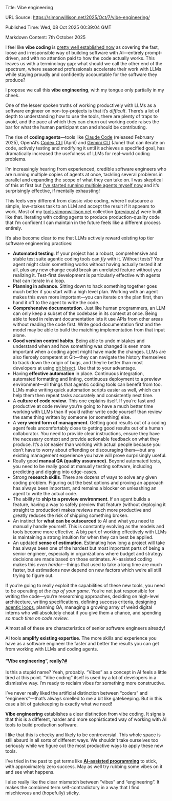 Title: Vibe engineering

URL Source: https://simonwillison.net/2025/Oct/7/vibe-engineering/

Published Time: Wed, 08 Oct 2025 00:39:04 GMT

Markdown Content:
7th October 2025

I feel like **vibe coding** is [pretty well established now](https://simonwillison.net/2025/Mar/19/vibe-coding/) as covering the fast, loose and irresponsible way of building software with AI—entirely prompt-driven, and with no attention paid to how the code actually works. This leaves us with a terminology gap: what should we call the other end of the spectrum, where seasoned professionals accelerate their work with LLMs while staying proudly and confidently accountable for the software they produce?

I propose we call this **vibe engineering**, with my tongue only partially in my cheek.

One of the lesser spoken truths of working productively with LLMs as a software engineer on non-toy-projects is that it’s _difficult_. There’s a lot of depth to understanding how to use the tools, there are plenty of traps to avoid, and the pace at which they can churn out working code raises the bar for what the human participant can and should be contributing.

The rise of **coding agents**—tools like [Claude Code](https://www.claude.com/product/claude-code) (released February 2025), OpenAI’s [Codex CLI](https://github.com/openai/codex) (April) and [Gemini CLI](https://github.com/google-gemini/gemini-cli) (June) that can iterate on code, actively testing and modifying it until it achieves a specified goal, has dramatically increased the usefulness of LLMs for real-world coding problems.

I’m increasingly hearing from experienced, credible software engineers who are running multiple copies of agents at once, tackling several problems in parallel and expanding the scope of what they can take on. I was skeptical of this at first but [I’ve started running multiple agents myself now](https://simonwillison.net/2025/Oct/5/parallel-coding-agents/) and it’s surprisingly effective, if mentally exhausting!

This feels very different from classic vibe coding, where I outsource a simple, low-stakes task to an LLM and accept the result if it appears to work. Most of my [tools.simonwillison.net](https://simonwillison.net/) collection ([previously](https://simonwillison.net/2025/Sep/4/highlighted-tools/)) were built like that. Iterating with coding agents to produce production-quality code that I’m confident I can maintain in the future feels like a different process entirely.

It’s also become clear to me that LLMs actively reward existing top tier software engineering practices:

*   **Automated testing**. If your project has a robust, comprehensive and stable test suite agentic coding tools can _fly_ with it. Without tests? Your agent might claim something works without having actually tested it at all, plus any new change could break an unrelated feature without you realizing it. Test-first development is particularly effective with agents that can iterate in a loop.
*   **Planning in advance**. Sitting down to hack something together goes much better if you start with a high level plan. Working with an agent makes this even more important—you can iterate on the plan first, then hand it off to the agent to write the code.
*   **Comprehensive documentation**. Just like human programmers, an LLM can only keep a subset of the codebase in its context at once. Being able to feed in relevant documentation lets it use APIs from other areas without reading the code first. Write good documentation first and the model may be able to build the matching implementation from that input alone.
*   **Good version control habits**. Being able to undo mistakes and understand when and how something was changed is even more important when a coding agent might have made the changes. LLMs are also fiercely competent at Git—they can navigate the history themselves to track down the origin of bugs, and they’re better than most developers at using [git bisect](https://til.simonwillison.net/git/git-bisect). Use that to your advantage.
*   Having **effective automation** in place. Continuous integration, automated formatting and linting, continuous deployment to a preview environment—all things that agentic coding tools can benefit from too. LLMs make writing quick automation scripts easier as well, which can help them then repeat tasks accurately and consistently next time.
*   A **culture of code review**. This one explains itself. If you’re fast and productive at code review you’re going to have a much better time working with LLMs than if you’d rather write code yourself than review the same thing written by someone (or something) else.
*   A **very weird form of management**. Getting good results out of a coding agent feels uncomfortably close to getting good results out of a human collaborator. You need to provide clear instructions, ensure they have the necessary context and provide actionable feedback on what they produce. It’s a _lot_ easier than working with actual people because you don’t have to worry about offending or discouraging them—but any existing management experience you have will prove surprisingly useful.
*   Really good **manual QA (quality assurance)**. Beyond automated tests, you need to be really good at manually testing software, including predicting and digging into edge-cases.
*   Strong **research skills**. There are dozens of ways to solve any given coding problem. Figuring out the best options and proving an approach has always been important, and remains a blocker on unleashing an agent to write the actual code.
*   The ability to **ship to a preview environment**. If an agent builds a feature, having a way to safely preview that feature (without deploying it straight to production) makes reviews much more productive and greatly reduces the risk of shipping something broken.
*   An instinct for **what can be outsourced** to AI and what you need to manually handle yourself. This is constantly evolving as the models and tools become more effective. A big part of working effectively with LLMs is maintaining a strong intuition for when they can best be applied.
*   An updated **sense of estimation**. Estimating how long a project will take has always been one of the hardest but most important parts of being a senior engineer, especially in organizations where budget and strategy decisions are made based on those estimates. AI-assisted coding makes this _even harder_—things that used to take a long time are much faster, but estimations now depend on new factors which we’re all still trying to figure out.

If you’re going to really exploit the capabilities of these new tools, you need to be operating _at the top of your game_. You’re not just responsible for writing the code—you’re researching approaches, deciding on high-level architecture, writing specifications, defining success criteria, [designing agentic loops](https://simonwillison.net/2025/Sep/30/designing-agentic-loops/), planning QA, managing a growing army of weird digital interns who will absolutely cheat if you give them a chance, and spending _so much time on code review_.

Almost all of these are characteristics of senior software engineers already!

AI tools **amplify existing expertise**. The more skills and experience you have as a software engineer the faster and better the results you can get from working with LLMs and coding agents.

#### “Vibe engineering”, really?[#](https://simonwillison.net/2025/Oct/7/vibe-engineering/#-vibe-engineering-really-)

Is this a stupid name? Yeah, probably. “Vibes” as a concept in AI feels a little tired at this point. “Vibe coding” itself is used by a lot of developers in a dismissive way. I’m ready to reclaim vibes for something more constructive.

I’ve never really liked the artificial distinction between “coders” and “engineers”—that’s always smelled to me a bit like gatekeeping. But in this case a bit of gatekeeping is exactly what we need!

**Vibe engineering** establishes a clear distinction from vibe coding. It signals that this is a different, harder and more sophisticated way of working with AI tools to build production software.

I like that this is cheeky and likely to be controversial. This whole space is still absurd in all sorts of different ways. We shouldn’t take ourselves too seriously while we figure out the most productive ways to apply these new tools.

I’ve tried in the past to get terms like **[AI-assisted programming](https://simonwillison.net/tags/ai-assisted-programming/)** to stick, with approximately zero success. May as well try rubbing some vibes on it and see what happens.

I also really like the clear mismatch between “vibes” and “engineering”. It makes the combined term self-contradictory in a way that I find mischievous and (hopefully) sticky.